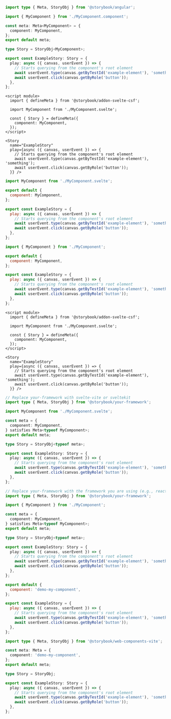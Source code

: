 ```ts filename="MyComponent.stories.ts" renderer="angular" language="ts"
import type { Meta, StoryObj } from '@storybook/angular';

import { MyComponent } from './MyComponent.component';

const meta: Meta<MyComponent> = {
  component: MyComponent,
};
export default meta;

type Story = StoryObj<MyComponent>;

export const ExampleStory: Story = {
  play: async ({ canvas, userEvent }) => {
    // Starts querying from the component's root element
    await userEvent.type(canvas.getByTestId('example-element'), 'something');
    await userEvent.click(canvas.getByRole('button'));
  },
};
```

```svelte filename="MyComponent.stories.svelte" renderer="svelte" language="js" tabTitle="Svelte CSF"
<script module>
  import { defineMeta } from '@storybook/addon-svelte-csf';

  import MyComponent from './MyComponent.svelte';

  const { Story } = defineMeta({
    component: MyComponent,
  });
</script>

<Story
  name="ExampleStory"
  play={async ({ canvas, userEvent }) => {
    // Starts querying from the component's root element
    await userEvent.type(canvas.getByTestId('example-element'), 'something');
    await userEvent.click(canvas.getByRole('button'));
  }} />
```

```js filename="MyComponent.stories.js" renderer="svelte" language="js" tabTitle="CSF"
import MyComponent from './MyComponent.svelte';

export default {
  component: MyComponent,
};

export const ExampleStory = {
  play: async ({ canvas, userEvent }) => {
    // Starts querying from the component's root element
    await userEvent.type(canvas.getByTestId('example-element'), 'something');
    await userEvent.click(canvas.getByRole('button'));
  },
};
```

```js filename="MyComponent.stories.js|jsx" renderer="common" language="js"
import { MyComponent } from './MyComponent';

export default {
  component: MyComponent,
};

export const ExampleStory = {
  play: async ({ canvas, userEvent }) => {
    // Starts querying from the component's root element
    await userEvent.type(canvas.getByTestId('example-element'), 'something');
    await userEvent.click(canvas.getByRole('button'));
  },
};
```

```svelte filename="MyComponent.stories.svelte" renderer="svelte" language="ts" tabTitle="Svelte CSF"
<script module>
  import { defineMeta } from '@storybook/addon-svelte-csf';

  import MyComponent from './MyComponent.svelte';

  const { Story } = defineMeta({
    component: MyComponent,
  });
</script>

<Story
  name="ExampleStory"
  play={async ({ canvas, userEvent }) => {
    // Starts querying from the component's root element
    await userEvent.type(canvas.getByTestId('example-element'), 'something');
    await userEvent.click(canvas.getByRole('button'));
  }} />
```

```ts filename="MyComponent.stories.ts" renderer="svelte" language="ts" tabTitle="CSF"
// Replace your-framework with svelte-vite or sveltekit
import type { Meta, StoryObj } from '@storybook/your-framework';

import MyComponent from './MyComponent.svelte';

const meta = {
  component: MyComponent,
} satisfies Meta<typeof MyComponent>;
export default meta;

type Story = StoryObj<typeof meta>;

export const ExampleStory: Story = {
  play: async ({ canvas, userEvent }) => {
    // Starts querying from the component's root element
    await userEvent.type(canvas.getByTestId('example-element'), 'something');
    await userEvent.click(canvas.getByRole('button'));
  },
};
```

```ts filename="MyComponent.stories.ts|tsx" renderer="common" language="ts"
// Replace your-framework with the framework you are using (e.g., react-vite, vue3-vite, angular, etc.)
import type { Meta, StoryObj } from '@storybook/your-framework';

import { MyComponent } from './MyComponent';

const meta = {
  component: MyComponent,
} satisfies Meta<typeof MyComponent>;
export default meta;

type Story = StoryObj<typeof meta>;

export const ExampleStory: Story = {
  play: async ({ canvas, userEvent }) => {
    // Starts querying from the component's root element
    await userEvent.type(canvas.getByTestId('example-element'), 'something');
    await userEvent.click(canvas.getByRole('button'));
  },
};
```

```js filename="MyComponent.stories.js" renderer="web-components" language="js"
export default {
  component: 'demo-my-component',
};

export const ExampleStory = {
  play: async ({ canvas, userEvent }) => {
    // Starts querying from the component's root element
    await userEvent.type(canvas.getByTestId('example-element'), 'something');
    await userEvent.click(canvas.getByRole('button'));
  },
};
```

```ts filename="MyComponent.stories.ts" renderer="web-components" language="ts"
import type { Meta, StoryObj } from '@storybook/web-components-vite';

const meta: Meta = {
  component: 'demo-my-component',
};
export default meta;

type Story = StoryObj;

export const ExampleStory: Story = {
  play: async ({ canvas, userEvent }) => {
    // Starts querying from the component's root element
    await userEvent.type(canvas.getByTestId('example-element'), 'something');
    await userEvent.click(canvas.getByRole('button'));
  },
};
```

